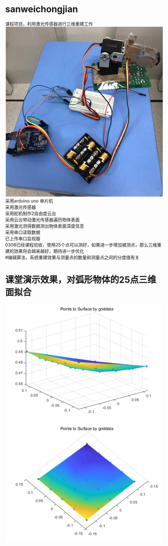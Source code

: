 # sanweichongjian
课程项目，利用激光传感器进行三维重建工作  
 ![image](https://github.com/summerlikey/sanweichongjian/raw/master/image/myimage.png) 
采用arduino uno 单片机  
采用激光传感器  
采用舵机制作2自由度云台  
采用云台带动激光传感器遍历物体表面  
采用激光测得数据测出物体表面深度信息  
采用串口读取数据  
已上传串口监视器  
0308已经课程验收，使用25个点可以测好，如果进一步增加被测点，那么三维重建的效果将会越来越好，期待进一步优化  
#编辑算法，系统重建效果与测量点的数量和测量点之间的分度值有关  
# 课堂演示效果，对弧形物体的25点三维面拟合
 ![image](https://github.com/summerlikey/sanweichongjian/raw/master/image/image25.png)   
 ![image](https://github.com/summerlikey/sanweichongjian/raw/master/image/point25.png) 
